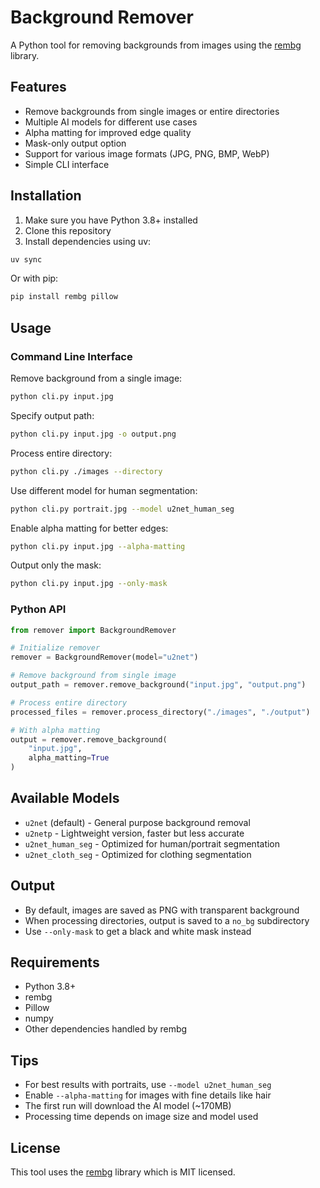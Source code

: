# Background Remover

A Python tool for removing backgrounds from images using the [rembg](https://github.com/danielgatis/rembg) library.

## Features

- Remove backgrounds from single images or entire directories
- Multiple AI models for different use cases
- Alpha matting for improved edge quality
- Mask-only output option
- Support for various image formats (JPG, PNG, BMP, WebP)
- Simple CLI interface

## Installation

1. Make sure you have Python 3.8+ installed
2. Clone this repository
3. Install dependencies using uv:

```bash
uv sync
```

Or with pip:

```bash
pip install rembg pillow
```

## Usage

### Command Line Interface

Remove background from a single image:
```bash
python cli.py input.jpg
```

Specify output path:
```bash
python cli.py input.jpg -o output.png
```

Process entire directory:
```bash
python cli.py ./images --directory
```

Use different model for human segmentation:
```bash
python cli.py portrait.jpg --model u2net_human_seg
```

Enable alpha matting for better edges:
```bash
python cli.py input.jpg --alpha-matting
```

Output only the mask:
```bash
python cli.py input.jpg --only-mask
```

### Python API

```python
from remover import BackgroundRemover

# Initialize remover
remover = BackgroundRemover(model="u2net")

# Remove background from single image
output_path = remover.remove_background("input.jpg", "output.png")

# Process entire directory
processed_files = remover.process_directory("./images", "./output")

# With alpha matting
output = remover.remove_background(
    "input.jpg", 
    alpha_matting=True
)
```

## Available Models

- `u2net` (default) - General purpose background removal
- `u2netp` - Lightweight version, faster but less accurate
- `u2net_human_seg` - Optimized for human/portrait segmentation
- `u2net_cloth_seg` - Optimized for clothing segmentation

## Output

- By default, images are saved as PNG with transparent background
- When processing directories, output is saved to a `no_bg` subdirectory
- Use `--only-mask` to get a black and white mask instead

## Requirements

- Python 3.8+
- rembg
- Pillow
- numpy
- Other dependencies handled by rembg

## Tips

- For best results with portraits, use `--model u2net_human_seg`
- Enable `--alpha-matting` for images with fine details like hair
- The first run will download the AI model (~170MB)
- Processing time depends on image size and model used

## License

This tool uses the [rembg](https://github.com/danielgatis/rembg) library which is MIT licensed.